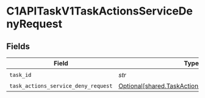 # C1APITaskV1TaskActionsServiceDenyRequest


## Fields

| Field                                                                                                  | Type                                                                                                   | Required                                                                                               | Description                                                                                            |
| ------------------------------------------------------------------------------------------------------ | ------------------------------------------------------------------------------------------------------ | ------------------------------------------------------------------------------------------------------ | ------------------------------------------------------------------------------------------------------ |
| `task_id`                                                                                              | *str*                                                                                                  | :heavy_check_mark:                                                                                     | N/A                                                                                                    |
| `task_actions_service_deny_request`                                                                    | [Optional[shared.TaskActionsServiceDenyRequest]](../../models/shared/taskactionsservicedenyrequest.md) | :heavy_minus_sign:                                                                                     | N/A                                                                                                    |